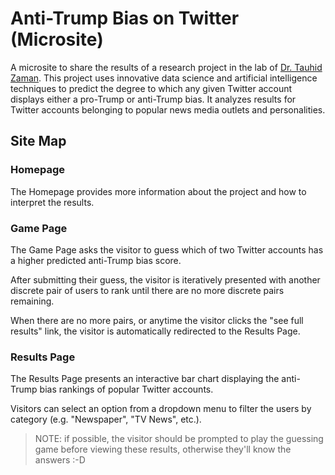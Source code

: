 # Anti-Trump Bias on Twitter (Microsite)

A microsite to share the results of a research project in the lab of [Dr. Tauhid Zaman](https://www.zlisto.com/). This project uses innovative data science and artificial intelligence techniques to predict the degree to which  any given Twitter account displays either a pro-Trump or anti-Trump bias. It analyzes results for Twitter accounts belonging to popular news media outlets and personalities.

## Site Map

### Homepage

The Homepage provides more information about the project and how to interpret the results.

### Game Page

The Game Page asks the visitor to guess which of two Twitter accounts has a higher predicted anti-Trump bias score.

After submitting their guess, the visitor is iteratively presented with another discrete pair of users to rank until there are no more discrete pairs remaining.

When there are no more pairs, or anytime the visitor clicks the "see full results" link, the visitor is automatically redirected to the Results Page.

### Results Page

The Results Page presents an interactive bar chart displaying the anti-Trump bias rankings of popular Twitter accounts.

Visitors can select an option from a dropdown menu to filter the users by category (e.g. "Newspaper", "TV News", etc.).

> NOTE: if possible, the visitor should be prompted to play the guessing game before viewing these results, otherwise they'll know the answers :-D
